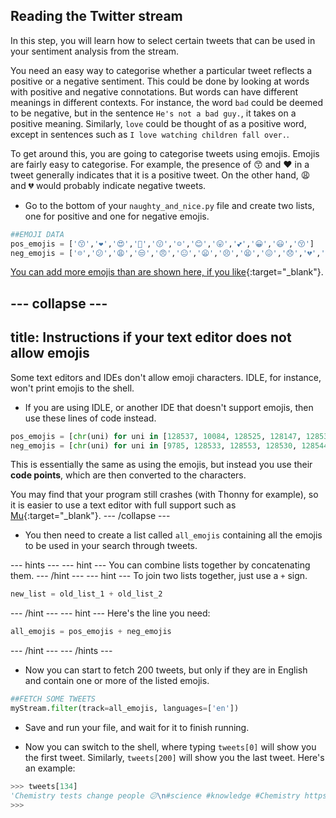## Reading the Twitter stream

In this step, you will learn how to select certain tweets that can be used in your sentiment analysis from the stream.

You need an easy way to categorise whether a particular tweet reflects a positive or a negative sentiment. This could be done by looking at words with positive and negative connotations. But words can have different meanings in different contexts. For instance, the word `bad` could be deemed to be negative, but in the sentence `He's not a bad guy.`, it takes on a positive meaning. Similarly, `love` could be thought of as a positive word, except in sentences such as `I love watching children fall over.`.

To get around this, you are going to categorise tweets using emojis. Emojis are fairly easy to categorise. For example, the presence of 😙 and ❤ in a tweet generally indicates that it is a positive tweet. On the other hand, 😩 and 💔 would probably indicate negative tweets.

- Go to the bottom of your `naughty_and_nice.py` file and create two lists, one for positive and one for negative emojis.

```python
##EMOJI DATA
pos_emojis = ['😙','❤','😍','💓','😗','☺','😊','😛','💕','😀','😃','😚']
neg_emojis = ['☹','😕','😩','😒','😠','😐','😦','😣','😫','😖','😞','💔','😢','😟']
```

[You can add more emojis than are shown here, if you like](https://unicode.org/emoji/charts/full-emoji-list.html){:target="_blank"}.

--- collapse ---
---
title: Instructions if your text editor does not allow emojis
---
Some text editors and IDEs don't allow emoji characters. IDLE, for instance, won't print emojis to the shell.

- If you are using IDLE, or another IDE that doesn't support emojis, then use these lines of code instead.

```python
pos_emojis = [chr(uni) for uni in [128537, 10084, 128525, 128147, 128535, 9786, 128522, 128539, 128149, 128512, 128515, 128538]]
neg_emojis = [chr(uni) for uni in [9785, 128533, 128553, 128530, 128544, 128528, 128550, 128547, 128555, 128534, 128542, 128148, 128546, 128543]]
```

This is essentially the same as using the emojis, but instead you use their **code points**, which are then converted to the characters.

You may find that your program still crashes (with Thonny for example), so it is easier to use a text editor with full support such as [Mu](https://codewith.mu/){:target="_blank"}. --- /collapse ---

- You then need to create a list called `all_emojis` containing all the emojis to be used in your search through tweets.

--- hints --- --- hint --- You can combine lists together by concatenating them. --- /hint --- --- hint --- To join two lists together, just use a `+` sign.
```python
new_list = old_list_1 + old_list_2
```
--- /hint --- --- hint --- Here's the line you need:
```python
all_emojis = pos_emojis + neg_emojis
```
--- /hint --- --- /hints ---

- Now you can start to fetch 200 tweets, but only if they are in English and contain one or more of the listed emojis.

```python
##FETCH SOME TWEETS
myStream.filter(track=all_emojis, languages=['en'])
```

- Save and run your file, and wait for it to finish running.

- Now you can switch to the shell, where typing `tweets[0]` will show you the first tweet. Similarly, `tweets[200]` will show you the last tweet. Here's an example:

```python
>>> tweets[134]
'Chemistry tests change people 😕\n#science #knowledge #Chemistry https://t.co/9IhAi8nFKP'
>>>
```
